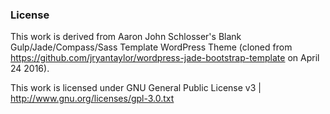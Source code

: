 ### License

This work is derived from Aaron John Schlosser's Blank Gulp/Jade/Compass/Sass Template WordPress Theme (cloned from https://github.com/jryantaylor/wordpress-jade-bootstrap-template on April 24 2016).

This work is licensed under GNU General Public License v3 | http://www.gnu.org/licenses/gpl-3.0.txt
